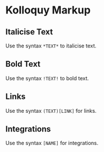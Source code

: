 # Kolloquy Markup

## Italicise Text

Use the syntax `*TEXT*` to italicise text.

## Bold Text

Use the syntax `!TEXT!` to bold text.

## Links

Use the syntax `(TEXT)[LINK]` for links.

## Integrations

Use the syntax `[NAME]` for integrations.